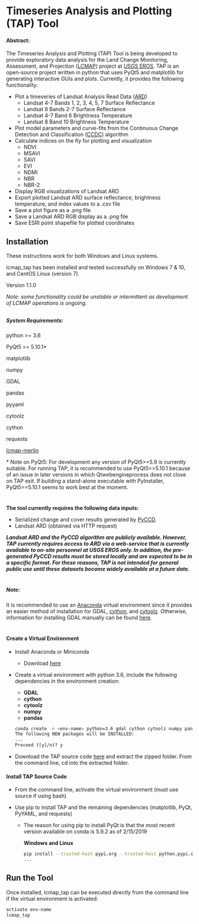 # Timeseries Analysis and Plotting (TAP) Tool

#### Abstract:

The Timeseries Analysis and Plotting (TAP) Tool is being developed to provide exploratory data analysis for the Land 
Change Monitoring, Assessment, and Projection 
([LCMAP](https://eros.usgs.gov/science/land-change-monitoring-assessment-and-projection-lcmap)) project at 
[USGS EROS](https://eros.usgs.gov/).  TAP is an open-source project written in python that uses PyQt5 and matplotlib 
for generating interactive GUIs and plots.  Currently, it provides the following functionality:

* Plot a timeseries of Landsat Analysis Read Data 
([ARD](https://landsat.usgs.gov/ard))
  * Landsat 4-7 Bands 1, 2, 3, 4, 5, 7 Surface Reflectance
  * Landsat 8 Bands 2-7 Surface Reflectance
  * Landsat 4-7 Band 6 Brightness Temperature
  * Landsat 8 Band 10 Brightness Temperature
* Plot model parameters and curve-fits from the Continuous Change Detection and Classification 
([CCDC](https://www.sciencedirect.com/science/article/pii/S0034425714000248)) 
algorithm
* Calculate indices on the fly for plotting and visualization
  * NDVI
  * MSAVI
  * SAVI
  * EVI
  * NDMI
  * NBR
  * NBR-2
* Display RGB visualizations of Landsat ARD
* Export plotted Landsat ARD surface reflectance, brightness temperature, and index values to a .csv file
* Save a plot figure as a .png file
* Save a Landsat ARD RGB display as a .png file
* Save ESRI point shapefile for plotted coordinates


## Installation
These instructions work for both Windows and Linux systems.

lcmap_tap has been installed and tested successfully on Windows 7 & 10, and CentOS Linux (version 7).

Version 1.1.0

_Note: some functionality could be unstable or intermittent as development of LCMAP operations is ongoing._
##

##### System Requirements:

python >= 3.6

PyQt5 == 5.10.1*

matplotlib

numpy

GDAL

pandas

pyyaml

cytoolz

cython

requests

[lcmap-merlin](https://pypi.org/project/lcmap-merlin/)

\* Note on PyQt5:  For development any version of PyQt5>=5.9 is currently suitable.  For running TAP, it is 
recommended to use PyQt5==5.10.1 because of an issue in later versions in which Qtwebengineprocess does not close on
 TAP exit.  If building a stand-alone executable with PyInstaller, PyQt5==5.10.1 seems to work best at the moment.

# 

__The tool currently requires the following data inputs:__
* Serialized change and cover results generated by [PyCCD](https://github.com/USGS-EROS/lcmap-pyccd).
* Landsat ARD (obtained via HTTP request)

***Landsat ARD and the PyCCD algorithm are publicly available.  However, TAP currently requires access to ARD via a 
web-service that is currently available to on-site personnel at USGS EROS only.  In addition, the pre-generated PyCCD 
results must be stored locally and are expected to be in a specific format.  For these reasons, TAP is not intended
for general public use until these datasets become widely available at a future date.***

#

##### Note:
It is recommended to use an [Anaconda](https://www.anaconda.com/) virtual environment since it provides an easier 
method of installation for GDAL, [cython](https://cython.org/), and [cytoolz](https://github.com/pytoolz/cytoolz).  Otherwise, information for installing GDAL manually can be found 
[here](https://www.gdal.org/index.html).  
#
#### Create a Virtual Environment

* Install Anaconda or Miniconda
  * Download [here](https://www.anaconda.com/download/)
* Create a virtual environment with python 3.6, include the following dependencies in the environment creation:
  * __GDAL__
  * __cython__
  * __cytoolz__
  * __numpy__
  * __pandas__
  
  ```bash
  conda create -n <env-name> python=3.6 gdal cython cytoolz numpy pandas
  The following NEW packages will be INSTALLED:
  ...
  Proceed ([y]/n)? y

  ```

* Download the TAP source code [here](https://github.com/USGS-EROS/lcmap-tap/archive/develop-research.zip) and extract the
zipped folder.  From the command line, cd into the extracted folder.

#### Install TAP Source Code

* From the command line, activate the virtual environment (must use source if using bash)
        
* Use pip to install TAP and the remaining dependencies (matplotlib, PyQt, PyYAML, and requests)
  * The reason for using pip to install PyQt is that the most recent version available on conda is 5.9.2
    as of 2/15/2019

    **Windows and Linux**
    ```bash
    pip install --trusted-host pypi.org --trusted-host python.pypi.org --trusted-host files.pythonhosted.org .
    ...

    ```

## Run the Tool

Once installed, lcmap_tap can be executed directly from the command line if the virtual environment 
is activated:
```bash
activate env-name
lcmap_tap
```
